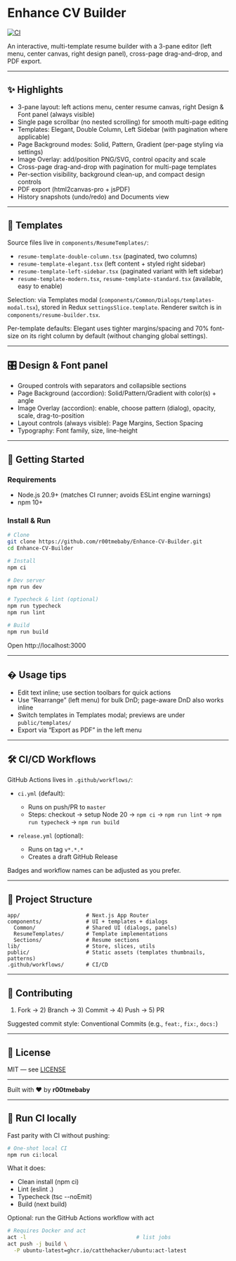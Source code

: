 # Enhance CV Builder

[![CI](https://github.com/r00tmebaby/Enhance-CV-Builder/actions/workflows/ci.yml/badge.svg)](https://github.com/r00tmebaby/Enhance-CV-Builder/actions/workflows/ci.yml)

An interactive, multi-template resume builder with a 3-pane editor (left menu, center canvas, right design panel), cross-page drag-and-drop, and PDF export.

---

## ✨ Highlights

- 3-pane layout: left actions menu, center resume canvas, right Design & Font panel (always visible)
- Single page scrollbar (no nested scrolling) for smooth multi-page editing
- Templates: Elegant, Double Column, Left Sidebar (with pagination where applicable)
- Page Background modes: Solid, Pattern, Gradient (per-page styling via settings)
- Image Overlay: add/position PNG/SVG, control opacity and scale
- Cross-page drag-and-drop with pagination for multi-page templates
- Per-section visibility, background clean-up, and compact design controls
- PDF export (html2canvas-pro + jsPDF)
- History snapshots (undo/redo) and Documents view

---

## 🧩 Templates

Source files live in `components/ResumeTemplates/`:

- `resume-template-double-column.tsx` (paginated, two columns)
- `resume-template-elegant.tsx` (left content + styled right sidebar)
- `resume-template-left-sidebar.tsx` (paginated variant with left sidebar)
- `resume-template-modern.tsx`, `resume-template-standard.tsx` (available, easy to enable)

Selection: via Templates modal (`components/Common/Dialogs/templates-modal.tsx`), stored in Redux `settingsSlice.template`. Renderer switch is in `components/resume-builder.tsx`.

Per-template defaults: Elegant uses tighter margins/spacing and 70% font-size on its right column by default (without changing global settings).

---

## 🎛 Design & Font panel

- Grouped controls with separators and collapsible sections
- Page Background (accordion): Solid/Pattern/Gradient with color(s) + angle
- Image Overlay (accordion): enable, choose pattern (dialog), opacity, scale, drag-to-position
- Layout controls (always visible): Page Margins, Section Spacing
- Typography: Font family, size, line-height

---

## 🚀 Getting Started

### Requirements

- Node.js 20.9+ (matches CI runner; avoids ESLint engine warnings)
- npm 10+

### Install & Run

```bash
# Clone
git clone https://github.com/r00tmebaby/Enhance-CV-Builder.git
cd Enhance-CV-Builder

# Install
npm ci

# Dev server
npm run dev

# Typecheck & lint (optional)
npm run typecheck
npm run lint

# Build
npm run build
```

Open http://localhost:3000

---

## � Usage tips

- Edit text inline; use section toolbars for quick actions
- Use “Rearrange” (left menu) for bulk DnD; page-aware DnD also works inline
- Switch templates in Templates modal; previews are under `public/templates/`
- Export via “Export as PDF” in the left menu

---

## 🛠️ CI/CD Workflows

GitHub Actions lives in `.github/workflows/`:

- `ci.yml` (default):
  - Runs on push/PR to `master`
  - Steps: checkout → setup Node 20 → `npm ci` → `npm run lint` → `npm run typecheck` → `npm run build`

- `release.yml` (optional):
  - Runs on tag `v*.*.*`
  - Creates a draft GitHub Release

Badges and workflow names can be adjusted as you prefer.

---

## 📁 Project Structure

```
app/                     # Next.js App Router
components/              # UI + templates + dialogs
  Common/                # Shared UI (dialogs, panels)
  ResumeTemplates/       # Template implementations
  Sections/              # Resume sections
lib/                     # Store, slices, utils
public/                  # Static assets (templates thumbnails, patterns)
.github/workflows/       # CI/CD
```

---

## 🤝 Contributing

1) Fork → 2) Branch → 3) Commit → 4) Push → 5) PR

Suggested commit style: Conventional Commits (e.g., `feat:`, `fix:`, `docs:`)

---

## 📄 License

MIT — see [LICENSE](./LICENSE)

---

Built with ❤️ by **r00tmebaby**

---

## 🧪 Run CI locally

Fast parity with CI without pushing:

```bash
# One-shot local CI
npm run ci:local
```

What it does:
- Clean install (npm ci)
- Lint (eslint .)
- Typecheck (tsc --noEmit)
- Build (next build)

Optional: run the GitHub Actions workflow with act

```bash
# Requires Docker and act
act -l                                   # list jobs
act push -j build \
  -P ubuntu-latest=ghcr.io/catthehacker/ubuntu:act-latest
```

